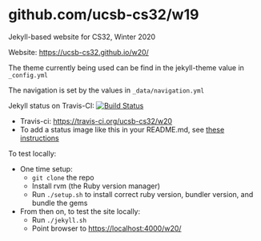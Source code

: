 # github.com/ucsb-cs32/w19

Jekyll-based website for CS32, Winter 2020

Website: <https://ucsb-cs32.github.io/w20/>

The theme currently being used can be find in the jekyll-theme value
in `_config.yml`

The navigation is set by the values in `_data/navigation.yml`

Jekyll status on Travis-CI: [![Build Status](https://travis-ci.org/ucsb-cs32/w20.svg?branch=master)](https://travis-ci.org/ucsb-cs32/w20)

* Travis-ci: https://travis-ci.org/ucsb-cs32/w20
* To add a status image like this in your README.md, see [these instructions](https://docs.travis-ci.com/user/status-images/)

To test locally:
* One time setup:
    * `git clone` the repo
    * Install rvm (the Ruby version manager)
    * Run `./setup.sh` to install correct ruby version, bundler version, and bundle the gems
* From then on, to test the site locally:
    * Run `./jekyll.sh`
    * Point browser to <https://localhost:4000/w20/>

